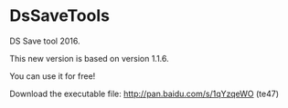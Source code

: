 # DsSaveTools

DS Save tool 2016.

This new version is based on version 1.1.6.

You can use it for free!

Download the executable file: http://pan.baidu.com/s/1qYzqeWO (te47)
